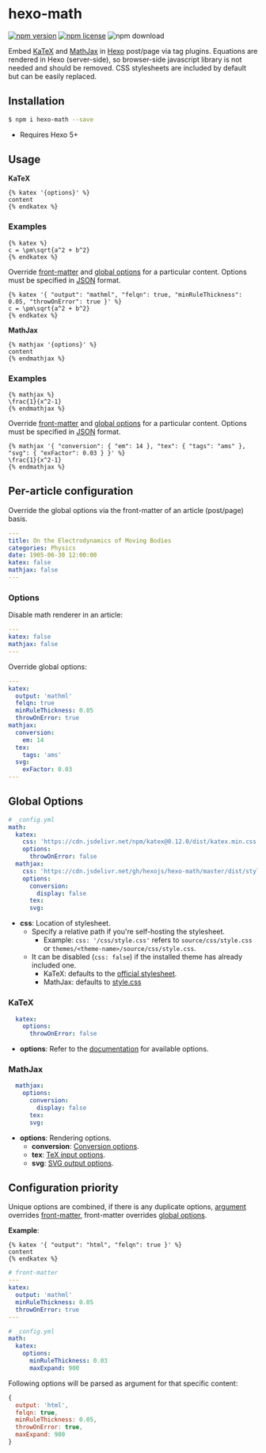 # hexo-math

[![npm version](https://badge.fury.io/js/hexo-math.svg)](https://www.npmjs.com/package/hexo-math)
[![npm license](https://img.shields.io/npm/l/hexo-math)](./LICENSE)
![npm download](https://img.shields.io/npm/dt/hexo-math)

Embed [KaTeX] and [MathJax] in [Hexo] post/page via tag plugins. Equations are rendered in Hexo (server-side), so browser-side javascript library is not needed and should be removed. CSS stylesheets are included by default but  can be easily replaced.

## Installation

```bash
$ npm i hexo-math --save
```

- Requires Hexo 5+

## Usage

**KaTeX**

```
{% katex '{options}' %}
content
{% endkatex %}
```

### Examples

```
{% katex %}
c = \pm\sqrt{a^2 + b^2}
{% endkatex %}
```

Override [front-matter](#per-article-configuration) and [global options](#global-options) for a particular content. Options must be specified in [JSON](https://en.wikipedia.org/wiki/JSON#Example) format.

```
{% katex '{ "output": "mathml", "felqn": true, "minRuleThickness": 0.05, "throwOnError": true }' %}
c = \pm\sqrt{a^2 + b^2}
{% endkatex %}
```

**MathJax**

```
{% mathjax '{options}' %}
content
{% endmathjax %}
```

### Examples

```
{% mathjax %}
\frac{1}{x^2-1}
{% endmathjax %}
```

Override [front-matter](#per-article-configuration) and [global options](#global-options) for a particular content. Options must be specified in [JSON](https://en.wikipedia.org/wiki/JSON#Example) format.

```
{% mathjax '{ "conversion": { "em": 14 }, "tex": { "tags": "ams" }, "svg": { "exFactor": 0.03 } }' %}
\frac{1}{x^2-1}
{% endmathjax %}
```

## Per-article configuration

Override the global options via the front-matter of an article (post/page) basis.

``` yml
---
title: On the Electrodynamics of Moving Bodies
categories: Physics
date: 1905-06-30 12:00:00
katex: false
mathjax: false
---
```

### Options

Disable math renderer in an article:

``` yml
---
katex: false
mathjax: false
---
```

Override global options:

``` yml
---
katex:
  output: 'mathml'
  felqn: true
  minRuleThickness: 0.05
  throwOnError: true
mathjax:
  conversion:
    em: 14
  tex:
    tags: 'ams'
  svg:
    exFactor: 0.03
---
```

## Global Options

```yaml
# _config.yml
math:
  katex:
    css: 'https://cdn.jsdelivr.net/npm/katex@0.12.0/dist/katex.min.css'
    options:
      throwOnError: false
  mathjax:
    css: 'https://cdn.jsdelivr.net/gh/hexojs/hexo-math/master/dist/style.css'
    options:
      conversion:
        display: false
      tex:
      svg:
```

- **css**: Location of stylesheet.
  * Specify a relative path if you're self-hosting the stylesheet.
    * Example: `css: '/css/style.css'` refers to `source/css/style.css` or `themes/<theme-name>/source/css/style.css`.
  * It can be disabled (`css: false`) if the installed theme has already included one.
    * KaTeX: defaults to the [official stylesheet](https://github.com/KaTeX/KaTeX/blob/master/src/katex.less).
    * MathJax: defaults to [style.css](dist/style.css)

### KaTeX

``` yaml
  katex:
    options:
      throwOnError: false
```

- **options**: Refer to the [documentation](https://katex.org/docs/options.html) for available options.

### MathJax

``` yaml
  mathjax:
    options:
      conversion:
        display: false
      tex:
      svg:
```

- **options**: Rendering options.
  * **conversion**: [Conversion options](https://docs.mathjax.org/en/latest/web/typeset.html#conversion-options).
  * **tex**: [TeX input options](https://docs.mathjax.org/en/latest/options/input/tex.html).
  * **svg**: [SVG output options](https://docs.mathjax.org/en/latest/options/output/svg.html).

## Configuration priority

Unique options are combined, if there is any duplicate options, [argument](#usage) overrides [front-matter](#per-article-configuration), front-matter overrides [global options](#global-options).

**Example**:

```
{% katex '{ "output": "html", "felqn": true }' %}
content
{% endkatex %}
```

``` yml
# front-matter
---
katex:
  output: 'mathml'
  minRuleThickness: 0.05
  throwOnError: true
---
```

``` yml
# _config.yml
math:
  katex:
    options:
      minRuleThickness: 0.03
      maxExpand: 900
```

Following options will be parsed as argument for that specific content:

``` js
{
  output: 'html',
  felqn: true,
  minRuleThickness: 0.05,
  throwOnError: true,
  maxExpand: 900
}
```

[KaTex]: https://katex.org/
[MathJax]: https://www.mathjax.org/
[Hexo]: https://hexo.io/
